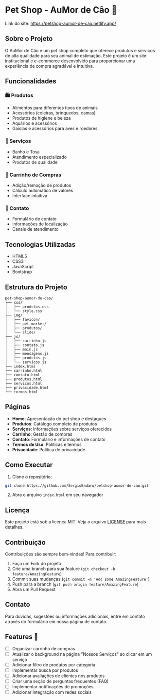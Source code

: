 # Pet Shop - AuMor de Cão 🐾

Link do site: https://petshop-aumor-de-cao.netlify.app/

## Sobre o Projeto

O AuMor de Cão é um pet shop completo que oferece produtos e serviços de alta qualidade para seu animal de estimação. Este projeto é um site institucional e e-commerce desenvolvido para proporcionar uma experiência de compra agradável e intuitiva.

## Funcionalidades

### 🛍️ Produtos

- Alimentos para diferentes tipos de animais
- Acessórios (coleiras, brinquedos, camas)
- Produtos de higiene e beleza
- Aquários e acessórios
- Gaiolas e acessórios para aves e roedores

### 🛁 Serviços

- Banho e Tosa
- Atendimento especializado
- Produtos de qualidade

### 🛒 Carrinho de Compras

- Adição/remoção de produtos
- Cálculo automático de valores
- Interface intuitiva

### 📱 Contato

- Formulário de contato
- Informações de localização
- Canais de atendimento

## Tecnologias Utilizadas

- HTML5
- CSS3
- JavaScript
- Bootstrap

## Estrutura do Projeto

```
pet-shop-aumor-de-cao/
├── css/
│   ├── produtos.css
│   └── style.css
├── img/
│   ├── favicon/
│   ├── pet-market/
│   ├── produtos/
│   └── slide/
├── js/
│   ├── carrinho.js
│   ├── contato.js
│   ├── main.js
│   ├── mensagens.js
│   ├── produtos.js
│   └── servicos.js
├── index.html
├── carrinho.html
├── contato.html
├── produtos.html
├── servicos.html
├── privacidade.html
└── termos.html
```

## Páginas

- **Home**: Apresentação do pet shop e destaques
- **Produtos**: Catálogo completo de produtos
- **Serviços**: Informações sobre serviços oferecidos
- **Carrinho**: Gestão de compras
- **Contato**: Formulário e informações de contato
- **Termos de Uso**: Políticas e termos
- **Privacidade**: Política de privacidade

## Como Executar

1. Clone o repositório:

```bash
git clone https://github.com/SergioBadaro/petshop-aumor-de-cao.git
```

2. Abra o arquivo `index.html` em seu navegador

## Licença

Este projeto está sob a licença MIT. Veja o arquivo [LICENSE](LICENSE) para mais detalhes.

## Contribuição

Contribuições são sempre bem-vindas! Para contribuir:

1. Faça um Fork do projeto
2. Crie uma branch para sua feature (`git checkout -b feature/AmazingFeature`)
3. Commit suas mudanças (`git commit -m 'Add some AmazingFeature'`)
4. Push para a branch (`git push origin feature/AmazingFeature`)
5. Abra um Pull Request

## Contato

Para dúvidas, sugestões ou informações adicionais, entre em contato através do formulário em nossa página de contato.

## Features 🚧

- [ ] Organizar carrinho de compras
- [ ] Atualizar o background na página "Nossos Serviços" ao clicar em um serviço
- [ ] Adicionar filtro de produtos por categoria
- [ ] Implementar busca por produtos
- [ ] Adicionar avaliações de clientes nos produtos
- [ ] Criar uma seção de perguntas frequentes (FAQ)
- [ ] Implementar notificações de promoções
- [ ] Adicionar integração com redes sociais